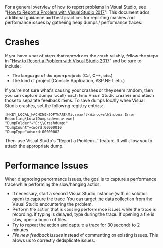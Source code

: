 For a general overview of how to report problems in Visual Studio, see "[How to Report a Problem with Visual Studio 2017](https://docs.microsoft.com/en-us/visualstudio/ide/how-to-report-a-problem-with-visual-studio-2017)". This document adds additional guidance and best practices for reporting crashes and performance issues by gathering heap dumps / performance traces.

# Crashes

If you have a set of steps that reproduces the crash reliably, follow the steps in "[How to Report a Problem with Visual Studio 2017](https://docs.microsoft.com/en-us/visualstudio/ide/how-to-report-a-problem-with-visual-studio-2017)" and be sure to include:
- The language of the open projects (C#, C++, etc.)
- The kind of project (Console Application, ASP.NET, etc.)

If you're not sure what's causing your crashes or they seem random, then you can capture dumps locally each time Visual Studio crashes and attach those to separate feedback items. To save dumps locally when Visual Studio crashes, set the following registry entries:

```
[HKEY_LOCAL_MACHINE\SOFTWARE\Microsoft\Windows\Windows Error Reporting\LocalDumps\devenv.exe]
"DumpFolder"="C:\\Crashdumps"
"DumpCount"=dword:00000010
"DumpType"=dword:00000002
```

Then, use Visual Studio's "Report a Problem..." feature. It will allow you to attach the appropriate dump.

# Performance Issues

When diagnosing performance issues, the goal is to capture a performance trace while performing the slow/hanging action.

- If necessary, start a second Visual Studio instance (with no solution open) to capture the trace. You can target the data collection from the Visual Studio encountering the problem.
- Perform the action that is causing performance issues while the trace is recording. If typing is delayed, type during the trace. If opening a file is slow, open a bunch of files.
- Try to repeat the action and capture a trace for 30 seconds to 2 minutes.
- *File new feedback issues* instead of commenting on existing issues. This allows us to correctly deduplicate issues.